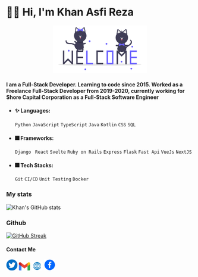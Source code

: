 # 🙋‍♂️ Hi, I'm Khan Asfi Reza


<div align="center">
    <img src="./welcome.gif" alt="drawing" width="50%"/>
</div>    

#### I am a Full-Stack Developer. Learning to code since 2015. Worked as a Freelance Full-Stack Developer from 2019-2020, currently working for Shore Capital Corporation as a Full-Stack Software Engineer

- #### ✨ Languages: 
    ` Python `  ` JavaScript `  ` TypeScript `  ` Java `  ` Kotlin `  ` CSS `  ` SQL `
- #### 🎆 Frameworks: 
   ` Django `  ` React`  ` Svelte `  ` Ruby on Rails `  ` Express `  ` Flask `  ` Fast Api `  ` VueJs ` ` NextJS `
- #### 🎆 Tech Stacks:   
   ` Git `  ` CI/CD `  ` Unit Testing ` ` Docker ` 


### My stats
![Khan's GitHub stats](https://github-readme-stats.vercel.app/api?username=khan-asfi-reza&show_icons=true&theme=radical)

### Github

[![GitHub Streak](http://github-readme-streak-stats.herokuapp.com?user=khan-asfi-reza&theme=dark&date_format=j%20M%5B%20Y%5D)](https://git.io/streak-stats)


#### Contact Me
   <a href="https://www.twitter.com/KhanAsfiReza"><img src="./twitter.png" alt="drawing" width="30"/></a>
   <a href="mailto:khanasfireza10@gmail.com"><img src="./mail.png" alt="drawing" width="30"/></a>
   <a href="https://www.khanasfireza.dev"><img src="./web.png" alt="drawing" width="30"/></a>
   <a href="https://www.facebook.com/khanasfirezapranto10"><img src="./fab.png" alt="drawing" width="30"/></a>
<!---
khan-asfi-reza/khan-asfi-reza is a ✨ special ✨ repository because its `README.md` (this file) appears on your GitHub profile.
You can click the Preview link to take a look at your changes.
--->
